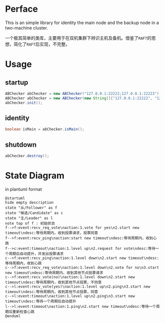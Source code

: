 # Perface

This is an simple library for identity the main node and the backup node in a two-machine cluster.

一个极其简单的类库，主要用于在双机集群下辨识主机及备机。借鉴了`RAFT`的思想，简化了`RAFT`后实现，不完整。

# Usage

## startup
```java
ABChecker abChecker = new ABChecker("127.0.0.1:22222;127.0.0.1:22223");
ABChecker abChecker = new ABChecker(new String[]{"127.0.0.1:22222", "127.0.0.1:22223"});
abChecker.init();
```

## identity
```java
boolean isMain = abChecker.isMain();
```

## shutdown
```java
abChecker.destroy();
```

# State Diagram

in plantuml format

```text
@startuml
hide empty description
state "从/Follower" as f
state "候选/Candidate" as c
state "主/Leader" as l
note top of f : 初始状态
f-->f:event:recv_req_vote\naction:1.vote for yes\n2.start new timeout\ndesc:等待周期内，收到投票请求，投票同意
f-->f:event:recv_ping\naction:start new timeout\ndesc:等待周期内，收到心跳
f-->c:event:timeout\naction:1.level up\n2.request for vote\ndesc:等待一个周期后自动提升，并发出投票请求
c-->f:event:recv_ping\naction:1.level down\n2.start new timeout\ndesc:等待周期内，收到心跳
c-->f:event:recv_req_vote\naction:1.level down\n2.vote for no\n3.start new timeout\ndesc:等待周期内，收到其他节点投票请求
c-->f:event:recv_vote(no)\naction:1.level down\n2.start new timeout\ndesc:等待周期内，收到其他节点投票，不同意
c-->l:event:recv_vote(yes)\naction:1.level up\n2.ping\n3.start new timeout\ndesc:等待周期内，收到其他节点投票，同意
c-->l:event:timeout\naction:1.level up\n2.ping\n3.start new timeout\ndesc:等待一个周期后自动提升
l-->l:event:timeout\naction:1.ping\n2.start new timeout\ndesc:等待一个周期后重新检查心跳
@enduml
```
